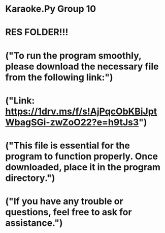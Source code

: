# Karaoke.Py Group 10 

# RES FOLDER!!!


# ("To run the program smoothly, please download the necessary file from the following link:")
# ("Link: https://1drv.ms/f/s!AjPqcObKBiJptWbagSGi-zwZoO22?e=h9tJs3")
# ("This file is essential for the program to function properly. Once downloaded, place it in the program directory.")
# ("If you have any trouble or questions, feel free to ask for assistance.")

